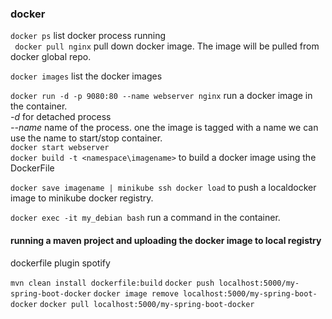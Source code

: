 ### docker

 ```docker ps``` list docker process running  
 ``` docker pull nginx``` pull down docker image. The image will be pulled from docker global repo.  

```docker images``` list the docker images

```docker run -d -p 9080:80 --name webserver nginx``` run a docker image in the container.  
_-d_ for detached process  
_--name_ name of the process. one the image is tagged with a name we can use the name to start/stop container.  
```docker start webserver```  
```docker build -t <namespace\imagename>``` to build a docker image using the DockerFile  

```docker save imagename | minikube ssh docker load```
 to push a localdocker image to minikube docker registry.

 ```docker exec -it my_debian bash```
 run a command in the container.

#### running a maven project and uploading the docker image to local registry

dockerfile plugin spotify

```mvn clean install dockerfile:build```
```docker push localhost:5000/my-spring-boot-docker```
```docker image remove localhost:5000/my-spring-boot-docker```
```docker pull localhost:5000/my-spring-boot-docker```
